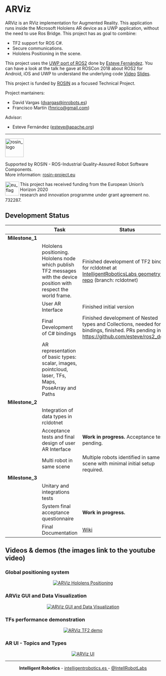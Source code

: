 # ARViz

ARViz is an RViz implementation for Augmented Reality. This application runs inside the Microsoft Hololens AR device as a UWP application, without the need to use Ros Bridge. This project has as goal to combine:


* TF2 support for ROS C#.
* Secure communications.
* Hololens Positioning in the scene.

This project uses the [UWP port of ROS2](https://github.com/esteve/ros2_dotnet) done by [Esteve Fernández](https://github.com/esteve). You can have a look at the talk he gave at ROSCon 2018 about ROS2 for Android, iOS and UWP to understand the underlying code [Video](https://vimeo.com/293302046) [Slides](https://roscon.ros.org/2018/presentations/ROSCon2018_ROS2%20for%20Android,%20iOS%20and%20Universal%20Windows%20Platform.pdf).

This project is funded by [ROSIN](http://rosin-project.eu/) as a focused Technical Project.

Project mantainers:
* David Vargas (dvargas@inrobots.es)
* Francisco Martín (fmrico@gmail.com)

Advisor:
* Esteve Fernández (esteve@apache.org)


***
<!-- 
    ROSIN acknowledgement from the ROSIN press kit
    @ https://github.com/rosin-project/press_kit
-->

<a href="http://rosin-project.eu">
  <img src="http://rosin-project.eu/wp-content/uploads/rosin_ack_logo_wide.png" 
       alt="rosin_logo" height="60" >
</a>

Supported by ROSIN - ROS-Industrial Quality-Assured Robot Software Components.  
More information: <a href="http://rosin-project.eu">rosin-project.eu</a>

<img src="http://rosin-project.eu/wp-content/uploads/rosin_eu_flag.jpg" 
     alt="eu_flag" height="45" align="left" >  

This project has received funding from the European Union’s Horizon 2020  
research and innovation programme under grant agreement no. 732287. 

## Development Status

|  | Task | Status | Progress |
|--|--|--|--|
| **Milestone_1** |  |  |  |
| | Hololens positioning. Hololens node which publish TF2 messages with the  device position with respect the world  frame. | Finished development of TF2 bindings for rcldotnet at [IntelligentRoboticsLabs geometry2 repo](https://github.com/IntelligentRoboticsLabs/geometry2/tree/rcldotnet) (branch: rcldotnet) | 100%:white_check_mark:|
| | User AR Interface | Finished initial version | 100%:white_check_mark:|
| | Final Development of C# bindings | Finished development of Nested types and Collections, needed for TF2 bindings, finished. PRs pending in  https://github.com/esteve/ros2_dotnet | 100%:white_check_mark: |
| | AR representation of basic types: scalar, images, pointcloud, laser, TFs, Maps, PoseArray and Paths | | 100%:white_check_mark:|
| **Milestone_2** | | | |
| | Integration of data types in rcldotnet | | 100%:white_check_mark: |
| | Acceptance tests and final design of user AR Interface | **Work in progress.** Acceptance tests pending. | 90%:arrows_counterclockwise:|
| | Multi robot in same scene | Multiple robots identified in same scene with minimal initial setup required. | 100%:white_check_mark: |
| **Milestone_3** | | | |
| | Unitary and integrations tests | | 100%:white_check_mark: |
| | System final acceptance questionnaire | **Work in progress.** | 50%:arrows_counterclockwise: |
| | Final Documentation | [Wiki](https://github.com/IntelligentRoboticsLabs/ARViz/wiki)  | 100%:white_check_mark: |


## Videos & demos (the images link to the youtube video)

### Global positioning system
<!--
[![ARViz Hololens Positioning](http://img.youtube.com/vi/lQXtoK3w5X8/0.jpg)](https://www.youtube.com/watch?v=lQXtoK3w5X8 "ARViz Hololens Positioning")
-->
<p align="center">
    <a href="https://www.youtube.com/watch?v=lQXtoK3w5X8">
        <img src="http://img.youtube.com/vi/lQXtoK3w5X8/0.jpg" alt="ARViz Hololens Positioning">
    </a>
</p>

### ARViz GUI and Data Visualization
<!--
[![ARViz GUI and Data Visualization](http://img.youtube.com/vi/mGTKNB-Iog0/0.jpg)](https://www.youtube.com/watch?v=mGTKNB-Iog0 "ARViz GUI and Data Visualization")
-->
<p align="center">
    <a href="https://www.youtube.com/watch?v=mGTKNB-Iog0">
        <img src="http://img.youtube.com/vi/mGTKNB-Iog0/0.jpg" alt="ARViz GUI and Data Visualization">
    </a>
</p>

### TFs performance demonstration
<!--
[![ARViz TF2 demo](http://img.youtube.com/vi/QVhvxE6DuYM/0.jpg)](https://www.youtube.com/watch?v=QVhvxE6DuYM)
-->
<p align="center">
    <a href="https://www.youtube.com/watch?v=QVhvxE6DuYM">
        <img src="http://img.youtube.com/vi/QVhvxE6DuYM/0.jpg" alt="ARViz TF2 demo">
    </a>
</p>

### AR UI - Topics and Types
<!--
[![ARViz UI](http://img.youtube.com/vi/Av-UpGzqmOc/0.jpg)](https://www.youtube.com/watch?v=Av-UpGzqmOc)
-->
<p align="center">
    <a href="https://www.youtube.com/watch?v=Av-UpGzqmOc">
        <img src="http://img.youtube.com/vi/Av-UpGzqmOc/0.jpg" alt="ARViz UI">
    </a>
</p>


***
<p align="center">
    <strong>Intelligent Robotics</strong> -  
    <a href="http://intelligentrobotics.es/"> intelligentrobotics.es </a> - 
    <a href="https://twitter.com/IntellRobotLabs"> @IntellRobotLabs </a>
</p>
